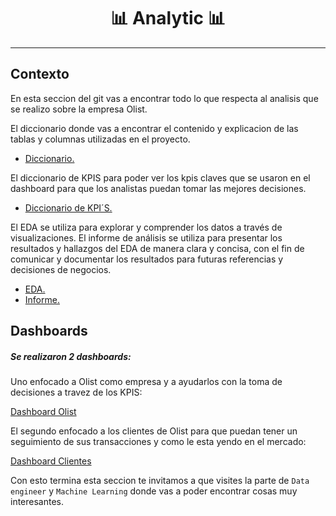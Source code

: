 # <h1 align=center> 📊 **Analytic** 📊 </h1>

<hr>    

## Contexto    

En esta seccion del git vas a encontrar todo lo que respecta al analisis que se realizo sobre la empresa Olist.  

El diccionario donde vas a encontrar el contenido y explicacion de las tablas y columnas utilizadas en el proyecto.  

+ [Diccionario.](analytics/diccionario.md)  

El diccionario de KPIS para poder ver los kpis claves que se usaron en el dashboard para que los analistas puedan tomar las mejores decisiones.

+ [Diccionario de KPI´S.](analytics/diccionario_objetivos_y_kpis.md)   

El EDA se utiliza para explorar y comprender los datos a través de visualizaciones. El informe de análisis se utiliza para presentar los resultados y hallazgos del EDA de manera clara y concisa, con el fin de comunicar y documentar los resultados para futuras referencias y decisiones de negocios.

+ [EDA.](analytics/eda_olist_da.ipynb)   
+ [Informe.](analytics/informe_analytic.md)   



## Dashboards   

##### Se realizaron 2 dashboards:   

Uno enfocado a Olist como empresa y a ayudarlos con la toma de decisiones a travez de los KPIS:  

[Dashboard Olist](https://app.powerbi.com/view?r=eyJrIjoiYTU1ODc2ZDQtMTdhYy00MjUxLWIxMzgtYTBjZjhhNmU4MGZmIiwidCI6Ijg5ZDg2ZDQ1LWY5YzItNGYyZS04YjZjLTM0OThmZjliZjgyNiJ9&pageName=ReportSectionb71a57123be856cc5343) 

El segundo enfocado a los clientes de Olist para que puedan tener un seguimiento de sus transacciones y como le esta yendo en el mercado: 

[Dashboard Clientes](https://app.powerbi.com/view?r=eyJrIjoiYWI3MjNiOWEtNTU5Mi00MTMzLWIzNDMtMGU5ZTgyODMzYTBmIiwidCI6Ijg5ZDg2ZDQ1LWY5YzItNGYyZS04YjZjLTM0OThmZjliZjgyNiJ9&pageName=ReportSectionb71a57123be856cc5343)   


Con esto termina esta seccion te invitamos a que visites la parte de `Data engineer` y `Machine Learning` donde vas a poder encontrar cosas muy interesantes.  









